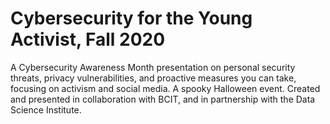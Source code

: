 # Cybersecurity for the Young Activist, Fall 2020
A Cybersecurity Awareness Month presentation on personal security threats, privacy vulnerabilities, and proactive measures you can take, focusing on activism and social media. A spooky Halloween event.  Created and presented in collaboration with BCIT, and in partnership with the Data Science Institute.
